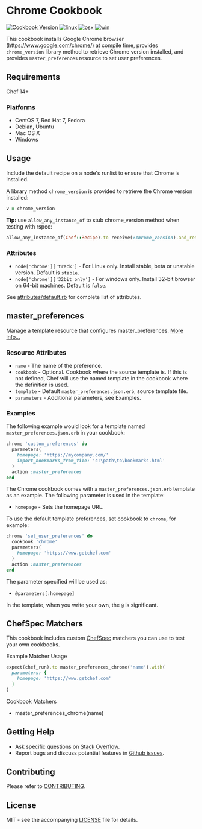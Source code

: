 # Chrome Cookbook

[![Cookbook Version](http://img.shields.io/cookbook/v/chrome.svg?style=flat-square)][cookbook]
[![linux](http://img.shields.io/travis/dhoer/chef-chrome/master.svg?label=linux&style=flat-square)][linux]
[![osx](http://img.shields.io/travis/dhoer/chef-chrome/macosx.svg?label=macosx&style=flat-square)][osx]
[![win](https://img.shields.io/appveyor/ci/dhoer/chef-chrome/master.svg?label=windows&style=flat-square)][win]

[cookbook]: https://supermarket.chef.io/cookbooks/chrome
[linux]: https://travis-ci.org/dhoer/chef-chrome
[osx]: https://travis-ci.org/dhoer/chef-chrome/branches
[win]: https://ci.appveyor.com/project/dhoer/chef-chrome

This cookbook installs Google Chrome browser (https://www.google.com/chrome/) at compile time, provides
`chrome_version` library method  to retrieve Chrome version installed, and provides `master_preferences` resource
to set user preferences.

## Requirements

Chef 14+

### Platforms

- CentOS 7, Red Hat 7, Fedora
- Debian, Ubuntu
- Mac OS X
- Windows

## Usage

Include the default recipe on a node's runlist to ensure that Chrome is installed.

A library method `chrome_version` is provided to retrieve the Chrome version installed:

```ruby
v = chrome_version
```

**Tip:** use `allow_any_instance_of` to stub chrome_version method when testing with rspec:

```ruby
allow_any_instance_of(Chef::Recipe).to receive(:chrome_version).and_return('50.0.0.0')
```

### Attributes

- `node['chrome']['track']` - For Linux only. Install stable, beta or unstable version. Default is `stable`.
- `node['chrome']['32bit_only']` - For windows only. Install 32-bit browser on 64-bit machines. Default is `false`.

See [attributes/default.rb](https://github.com/dhoer/chef-chrome/blob/master/attributes/default.rb) for complete list
of attributes.

## master_preferences

Manage a template resource that configures master_preferences.
[More info...](http://www.chromium.org/administrators/configuring-other-preferences)

### Resource Attributes

- `name` - The name of the preference.
- `cookbook` - Optional. Cookbook where the source template is. If this is not defined, Chef will use the named
template in the cookbook where the definition is used.
- `template` - Default `master_preferences.json.erb`, source template file.
- `parameters` - Additional parameters, see Examples.

### Examples

The following example would look for a template named `master_preferences.json.erb` in your cookbook:

```ruby
chrome 'custom_preferences' do
  parameters(
    homepage: 'https://mycompany.com/'
    import_bookmarks_from_file: 'c:\path\to\bookmarks.html'
  )
  action :master_preferences
end
```

The Chrome cookbook comes with a `master_preferences.json.erb` template as an example. The following parameter is used
in the template:

- `homepage` - Sets the homepage URL.

To use the default template preferences, set cookbook to `chrome`, for example:

```ruby
chrome 'set_user_preferences' do
  cookbook 'chrome'
  parameters(
    homepage: 'https://www.getchef.com'
  )
  action :master_preferences
end
```

The parameter specified will be used as:

- `@parameters[:homepage]`

In the template, when you write your own, the `@` is significant.

## ChefSpec Matchers

This cookbook includes custom [ChefSpec](https://github.com/sethvargo/chefspec) matchers you can use to test your
own cookbooks.

Example Matcher Usage

```ruby
expect(chef_run).to master_preferences_chrome('name').with(
  parameters: {
    homepage: 'https://www.getchef.com'
  }
)
```

Cookbook Matchers

- master_preferences_chrome(name)

## Getting Help

- Ask specific questions on [Stack Overflow](http://stackoverflow.com/search?q=google-chrome+chef).
- Report bugs and discuss potential features in [Github issues](https://github.com/dhoer/chef-chrome/issues).

## Contributing

Please refer to [CONTRIBUTING](https://github.com/dhoer/chef-chrome/blob/master/CONTRIBUTING.md).

## License

MIT - see the accompanying [LICENSE](https://github.com/dhoer/chef-chrome/blob/master/LICENSE.md) file for details.
